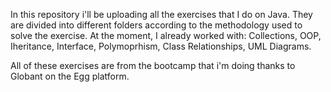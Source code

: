 In this repository i'll be uploading all the exercises that I do on Java.
They are divided into different folders according to the methodology used to solve the exercise.
At the moment, I already worked with: Collections, OOP, Iheritance, Interface, Polymoprhism, Class Relationships, UML Diagrams.

All of these exercises are from the bootcamp that i'm doing thanks to Globant on the Egg platform.
